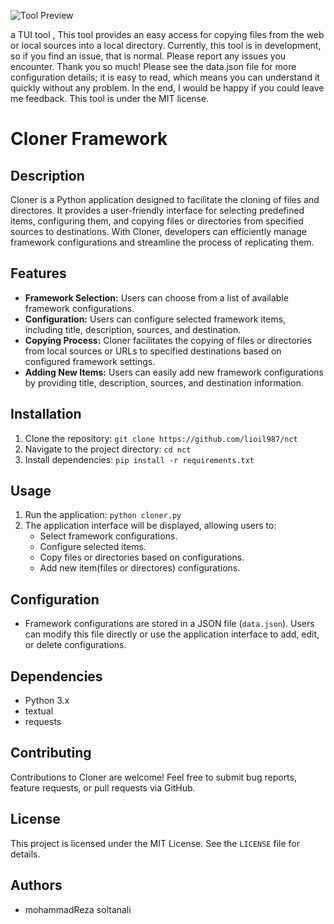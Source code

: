 ![Tool Preview](./demo.gpj)

a TUI tool , This tool provides an easy access for copying files from the web or local sources into a local directory. Currently, this tool is in development, so if you find an issue, that is normal. Please report any issues you encounter. Thank you so much! Please see the data.json file for more configuration details; it is easy to read, which means you can understand it quickly without any problem. In the end, I would be happy if you could leave me feedback. This tool is under the MIT license.





# Cloner Framework

## Description
Cloner is a Python application designed to facilitate the cloning of files and directores. It provides a user-friendly interface for selecting predefined items, configuring them, and copying files or directories from specified sources to destinations. With Cloner, developers can efficiently manage framework configurations and streamline the process of replicating them.

## Features
- **Framework Selection:** Users can choose from a list of available framework configurations.
- **Configuration:** Users can configure selected framework items, including title, description, sources, and destination.
- **Copying Process:** Cloner facilitates the copying of files or directories from local sources or URLs to specified destinations based on configured framework settings.
- **Adding New Items:** Users can easily add new framework configurations by providing title, description, sources, and destination information.

## Installation
1. Clone the repository: `git clone https://github.com/lioil987/nct`
2. Navigate to the project directory: `cd nct`
3. Install dependencies: `pip install -r requirements.txt`

## Usage
1. Run the application: `python cloner.py`
2. The application interface will be displayed, allowing users to:
   - Select framework configurations.
   - Configure selected items.
   - Copy files or directories based on configurations.
   - Add new item(files or directores) configurations.

## Configuration
- Framework configurations are stored in a JSON file (`data.json`). Users can modify this file directly or use the application interface to add, edit, or delete configurations.

## Dependencies
- Python 3.x
- textual
- requests

## Contributing
Contributions to Cloner are welcome! Feel free to submit bug reports, feature requests, or pull requests via GitHub.

## License
This project is licensed under the MIT License. See the `LICENSE` file for details.

## Authors
- mohammadReza soltanali

